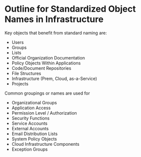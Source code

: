 # Outline for Standardized Object Names in Infrastructure

Key objects that benefit from standard naming are:
* Users
* Groups
* Lists
* Official Organization Documentation
* Policy Objects Within Applications
* Code/Document Repositories
* File Structures
* Infrastructure (Prem, Cloud, as-a-Service)
* Projects

Common groupings or names are used for
* Organizational Groups
* Application Access
* Permission Level / Authorization
* Security Functions
* Service Accounts
* External Accounts
* Email Distribution Lists
* System Policy Objects
* Cloud Infrastructure Components
* Exception Groups